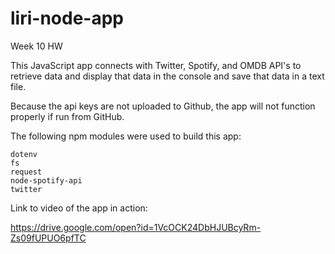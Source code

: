 # liri-node-app
Week 10 HW

This JavaScript app connects with Twitter, Spotify, and OMDB API's to retrieve data and display that data in the console and save that data in a text file.

Because the api keys are not uploaded to Github, the app will not function properly if run from GitHub.

The following npm modules were used to build this app:

    dotenv
    fs
    request
    node-spotify-api
    twitter

Link to video of the app in action:

https://drive.google.com/open?id=1VcOCK24DbHJUBcyRm-Zs09fUPUO6pfTC